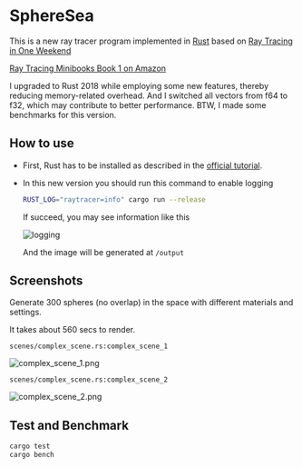 # SphereSea

This is a new ray tracer program implemented in [Rust](https://www.rust-lang.org/en-US/) based on [Ray Tracing in One Weekend](https://drive.google.com/drive/folders/14yayBb9XiL16lmuhbYhhvea8mKUUK77W)

[Ray Tracing Minibooks Book 1 on Amazon](https://www.amazon.com/Ray-Tracing-Weekend-Minibooks-Book-ebook/dp/B01B5AODD8/)

I upgraded to Rust 2018 while employing some new features, thereby reducing memory-related overhead. And I switched all vectors from f64 to f32, which may contribute to better performance. BTW, I made some benchmarks for this version.
## How to use

* First, Rust has to be installed as described in the [official tutorial](https://www.rust-lang.org/en-US/install.html).

* In this new version you should run this command to enable logging

  ```bash 
  RUST_LOG="raytracer=info" cargo run --release
  ```
  If succeed, you may see information like this

  ![logging](https://i.loli.net/2019/01/15/5c3dcb929c472.png)

  And the image will be generated at `/output`

## Screenshots
Generate 300 spheres (no overlap) in the space with different materials and settings.

It takes about 560 secs to render.

`scenes/complex_scene.rs:complex_scene_1`

![complex_scene_1.png](https://i.loli.net/2019/01/15/5c3dceceb412c.png)

`scenes/complex_scene.rs:complex_scene_2`

![complex_scene_2.png](https://i.loli.net/2019/01/15/5c3dcef4cf23e.png)

## Test and Benchmark
```bash
cargo test
cargo bench
```
